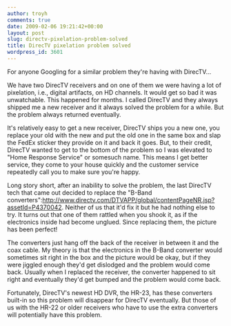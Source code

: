 ```yaml
---
author: troyh
comments: true
date: 2009-02-06 19:21:42+00:00
layout: post
slug: directv-pixelation-problem-solved
title: DirecTV pixelation problem solved
wordpress_id: 3601
---
```


For anyone Googling for a similar problem they're having with DirecTV...

We have two DirecTV receivers and on one of them we were having a lot of pixelation, i.e., digital artifacts, on HD channels. It would get so bad it was unwatchable. This happened for months. I called DirecTV and they always shipped me a new receiver and it always solved the problem for a while. But the problem always returned eventually.


<!-- more -->

It's relatively easy to get a new receiver, DirecTV ships you a new one,  you replace your old with the new and put the old one in the same box and slap the FedEx sticker they provide on it and back it goes. But, to their credit, DirecTV wanted to get to the bottom of the problem so I was elevated to "Home Response Service" or somesuch name. This means I get better service, they come to your house quickly and the customer service repeatedly call you to make sure you're happy.

Long story short, after an inability to solve the problem, the last DirecTV tech that came out decided to replace the "B-Band converters":http://www.directv.com/DTVAPP/global/contentPageNR.jsp?assetId=P4370042. Neither of us that it'd fix it but he had nothing else to try. It turns out that one of them rattled when you shook it, as if the electronics inside had become unglued. Since replacing them, the picture has been perfect!

The converters just hang off the back of the receiver in between it and the coax cable. My theory is that the electronics in the B-Band converter would sometimes sit right in the box and the picture would be okay, but if they were jiggled enough they'd get dislodged and the problem would come back. Usually when I replaced the receiver, the converter happened to sit right and eventually they'd get bumped and the problem would come back.

Fortunately, DirecTV's newest HD DVR, the HR-23, has these converters built-in so this problem will disappear for DirecTV eventually. But those of us with the HR-22 or older receivers who have to use the extra converters will potentially have this problem.
